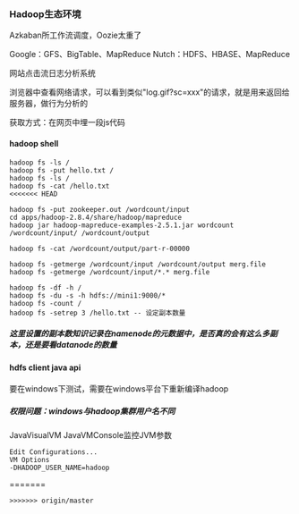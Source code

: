 ### Hadoop生态环境
Azkaban所工作流调度，Oozie太重了

Google：GFS、BigTable、MapReduce
Nutch：HDFS、HBASE、MapReduce

网站点击流日志分析系统

浏览器中查看网络请求，可以看到类似"log.gif?sc=xxx"的请求，就是用来返回给服务器，做行为分析的 

获取方式：在网页中埋一段js代码

#### hadoop shell
```
hadoop fs -ls /
hadoop fs -put hello.txt /
hadoop fs -ls /
hadoop fs -cat /hello.txt
<<<<<<< HEAD

hadoop fs -put zookeeper.out /wordcount/input
cd apps/hadoop-2.8.4/share/hadoop/mapreduce
hadoop jar hadoop-mapreduce-examples-2.5.1.jar wordcount /wordcount/input/ /wordcount/output

hadoop fs -cat /wordcount/output/part-r-00000

hadoop fs -getmerge /wordcount/input /wordcount/output merg.file
hadoop fs -getmerge /wordcount/input/*.* merg.file 

hadoop fs -df -h /
hadoop fs -du -s -h hdfs://mini1:9000/*
hadoop fs -count /
hadoop fs -setrep 3 /hello.txt -- 设定副本数量
```
##### 这里设置的副本数知识记录在namenode的元数据中，是否真的会有这么多副本，还是要看datanode的数量

#### hdfs client java api
要在windows下测试，需要在windows平台下重新编译hadoop
##### 权限问题：windows与hadoop集群用户名不同
JavaVisualVM
JavaVMConsole监控JVM参数
```
Edit Configurations...
VM Options
-DHADOOP_USER_NAME=hadoop
```

=======
```
>>>>>>> origin/master
